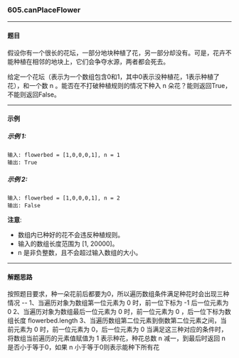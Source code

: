 ### 605.canPlaceFlower
----
#### 题目
假设你有一个很长的花坛，一部分地块种植了花，另一部分却没有。可是，花卉不能种植在相邻的地块上，它们会争夺水源，两者都会死去。

给定一个花坛（表示为一个数组包含0和1，其中0表示没种植花，1表示种植了花），和一个数 n 。能否在不打破种植规则的情况下种入 n 朵花？能则返回True，不能则返回False。

----
#### 示例

##### 示例 1:

```
输入: flowerbed = [1,0,0,0,1], n = 1
输出: True
```

##### 示例 2:

```
输入: flowerbed = [1,0,0,0,1], n = 2
输出: False
```

**注意**:

- 数组内已种好的花不会违反种植规则。
- 输入的数组长度范围为 [1, 20000]。
- n 是非负整数，且不会超过输入数组的大小。

----
#### 解题思路
按照题目要求，种一朵花前后都要为0，所以遍历数组条件满足种花时会出现三种情况 -- 
1、当遍历对象为数组第一位元素为 0 时，前一位下标为 -1 后一位元素为 0
2、当遍历对象为数组最后一位元素为 0 时，前一位元素为 0 ，后一位下标为数组长度 flowerbed.length 
3、当遍历数组第二位元素到倒数第二位元素之间，当前元素为 0 时，前一位元素为 0，后一位元素为 0
当满足这三种对应的条件时，将数组当前遍历的元素值赋值为 1 表示种花，种花总数 n 减一，到最后时返回 n 是否小于等于0，如果 n 小于等于0则表示能种下所有花